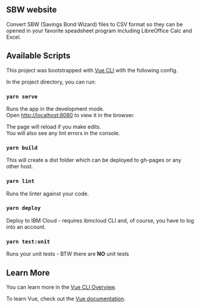 ## SBW website

Convert SBW (Savings Bond Wizard) files to CSV format so they can be opened in your favorite speadsheet program including LibreOffice Calc and Excel.

## Available Scripts

This project was bootstrapped with [Vue CLI](https://cli.vuejs.org/) with the following config.

In the project directory, you can run:

### `yarn serve`

Runs the app in the development mode.<br>
Open [http://localhost:8080](http://localhost:8080) to view it in the browser.

The page will reload if you make edits.<br>
You will also see any lint errors in the console.

### `yarn build`

This will create a dist folder which can be deployed to gh-pages or any other host.

### `yarn lint`

Runs the linter against your code.

### `yarn deploy`

Deploy to IBM Cloud - requires ibmcloud CLI and, of course, you have to log into an account.

### `yarn test:unit`

Runs your unit tests - BTW there are **NO** unit tests

## Learn More

You can learn more in the [Vue CLI Overview](https://cli.vuejs.org/guide).

To learn Vue, check out the [Vue documentation](https://vuejs.org/).
